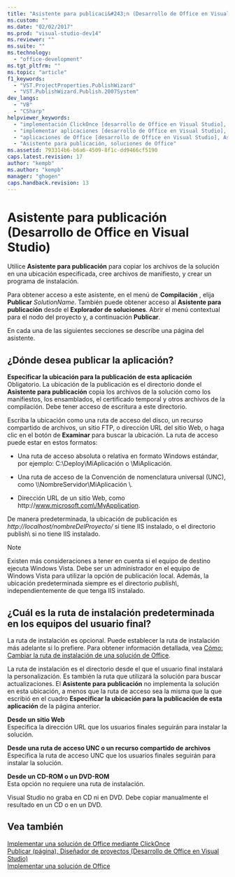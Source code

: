 ```yaml
---
title: "Asistente para publicaci&#243;n (Desarrollo de Office en Visual Studio) | Microsoft Docs"
ms.custom: ""
ms.date: "02/02/2017"
ms.prod: "visual-studio-dev14"
ms.reviewer: ""
ms.suite: ""
ms.technology: 
  - "office-development"
ms.tgt_pltfrm: ""
ms.topic: "article"
f1_keywords: 
  - "VST.ProjectProperties.PublishWizard"
  - "VST.PublishWizard.Publish.2007System"
dev_langs: 
  - "VB"
  - "CSharp"
helpviewer_keywords: 
  - "implementación ClickOnce [desarrollo de Office en Visual Studio], Asistente para publicación"
  - "implementar aplicaciones [desarrollo de Office en Visual Studio], Asistente para publicación"
  - "aplicaciones de Office [desarrollo de Office en Visual Studio], Asistente para publicación"
  - "Asistente para publicación, soluciones de Office"
ms.assetid: 793314b6-b6a6-4509-8f1c-dd9466cf5190
caps.latest.revision: 17
author: "kempb"
ms.author: "kempb"
manager: "ghogen"
caps.handback.revision: 13
---
```

# Asistente para publicaci&#243;n (Desarrollo de Office en Visual Studio)
  Utilice **Asistente para publicación** para copiar los archivos de la solución en una ubicación especificada, cree archivos de manifiesto, y crear un programa de instalación.  
  
 Para obtener acceso a este asistente, en el menú de **Compilación** , elija **Publicar** *SolutionName*.  También puede obtener acceso al **Asistente para publicación** desde el **Explorador de soluciones**.  Abrir el menú contextual para el nodo del proyecto y, a continuación **Publicar**.  
  
 En cada una de las siguientes secciones se describe una página del asistente.  
  
## ¿Dónde desea publicar la aplicación?  
 **Especificar la ubicación para la publicación de esta aplicación**  
 Obligatorio.  La ubicación de la publicación es el directorio donde el **Asistente para publicación** copia los archivos de la solución como los manifiestos, los ensamblados, el certificado temporal y otros archivos de la compilación.  Debe tener acceso de escritura a este directorio.  
  
 Escriba la ubicación como una ruta de acceso del disco, un recurso compartido de archivos, un sitio FTP, o dirección URL del sitio Web, o haga clic en el botón de **Examinar** para buscar la ubicación.  La ruta de acceso puede estar en estos formatos:  
  
-   Una ruta de acceso absoluta o relativa en formato Windows estándar, por ejemplo: C:\\Deploy\\MiAplicación o \\MiAplicación.  
  
-   Una ruta de acceso de la Convención de nomenclatura universal \(UNC\), como \\\\NombreServidor\\MiAplicación \\.  
  
-   Dirección URL de un sitio Web, como http:\/\/www.microsoft.com\/MyApplication.  
  
 De manera predeterminada, la ubicación de publicación es *http:\/\/localhost\/nombreDelProyecto\/* si tiene IIS instalado, o el directorio publish\\ si no tiene IIS instalado.  
  
> [!NOTE]  
>  Existen más consideraciones a tener en cuenta si el equipo de destino ejecuta Windows Vista.  Debe ser un administrador en el equipo de Windows Vista para utilizar la opción de publicación local.  Además, la ubicación predeterminada siempre es el directorio *publish\\*, independientemente de que tenga IIS instalado.  
  
## ¿Cuál es la ruta de instalación predeterminada en los equipos del usuario final?  
 La ruta de instalación es opcional.  Puede establecer la ruta de instalación más adelante si lo prefiere.  Para obtener información detallada, vea [Cómo: Cambiar la ruta de instalación de una solución de Office](http://msdn.microsoft.com/es-es/d0eaa07b-2d72-4902-899f-2f9fb165b8fd).  
  
 La ruta de instalación es el directorio desde el que el usuario final instalará la personalización.  Es también la ruta que utilizará la solución para buscar actualizaciones.  El **Asistente para publicación** no implementa la solución en esta ubicación, a menos que la ruta de acceso sea la misma que la que escribió en el cuadro **Especificar la ubicación para la publicación de esta aplicación** de la página anterior.  
  
 **Desde un sitio Web**  
 Especifica la dirección URL que los usuarios finales seguirán para instalar la solución.  
  
 **Desde una ruta de acceso UNC o un recurso compartido de archivos**  
 Especifica la ruta de acceso UNC que los usuarios finales seguirán para instalar la solución.  
  
 **Desde un CD\-ROM o un DVD\-ROM**  
 Esta opción no requiere una ruta de instalación.  
  
 Visual Studio no graba en CD ni en DVD.  Debe copiar manualmente el resultado en un CD o en un DVD.  
  
## Vea también  
 [Implementar una solución de Office mediante ClickOnce](../vsto/deploying-an-office-solution-by-using-clickonce.md)   
 [Publicar &#40;página&#41;, Diseñador de proyectos &#40;Desarrollo de Office en Visual Studio&#41;](../vsto/publish-page-project-designer-office-development-in-visual-studio.md)   
 [Implementar una solución de Office](../vsto/deploying-an-office-solution.md)  
  
  